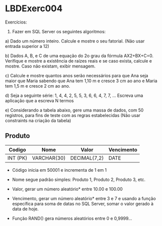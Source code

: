 # LBDExerc004

Exercícios:
1) Fazer em SQL Server os seguintes algoritmos:

a) Dado um número inteiro. Calcule e mostre o seu fatorial. (Não usar entrada superior a 12)

b) Dados A, B, e C de uma equação do 2o grau da fórmula AX2+BX+C=0. Verifique e mostre a existência de raízes reais e se caso exista, calcule e mostre. Caso não existam, exibir mensagem.

c) Calcule e mostre quantos anos serão necessários para que Ana seja maior que Maria sabendo que Ana tem 1,10 m e cresce 3 cm ao ano e Maria tem 1,5 m e cresce 2 cm ao ano.

d) Seja a seguinte série: 1, 4, 4, 2, 5, 5, 3, 6, 6, 4, 7, 7, ... 
Escreva uma aplicação que a escreva N termos

e) Considerando a tabela abaixo, gere uma massa de dados, com 50 registros, para fins de teste com as regras estabelecidas (Não usar constraints na criação da tabela)

## Produto
Codigo |Nome |Valor| Vencimento
-|-|-|-
INT (PK)| VARCHAR(30) |DECIMAL(7,2)| DATE

- Código inicia em 50001 e incrementa de 1 em 1
- Nome segue padrão simples: Produto 1, Produto 2, Produto 3, etc.
- Valor, gerar um número aleatório* entre 10.00 e 100.00
- Vencimento, gerar um número aleatório* entre 3 e 7 e usando a função específica para soma de datas no SQL Server, somar o valor gerado à data de hoje.

- Função RAND() gera números aleatórios entre 0 e 0,9999...
